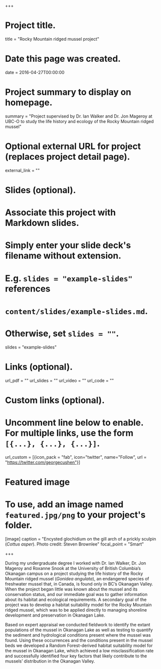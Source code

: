 +++
# Project title.
title = "Rocky Mountain ridged mussel project"

# Date this page was created.
date = 2016-04-27T00:00:00

# Project summary to display on homepage.
summary = "Project supervised by Dr. Ian Walker and Dr. Jon Mageroy at UBC-O to study the life history and ecology of the Rocky Mountain ridged mussel"

# Optional external URL for project (replaces project detail page).
external_link = ""

# Slides (optional).
#   Associate this project with Markdown slides.
#   Simply enter your slide deck's filename without extension.
#   E.g. `slides = "example-slides"` references 
#   `content/slides/example-slides.md`.
#   Otherwise, set `slides = ""`.
slides = "example-slides"

# Links (optional).
url_pdf = ""
url_slides = ""
url_video = ""
url_code = ""

# Custom links (optional).
#   Uncomment line below to enable. For multiple links, use the form `[{...}, {...}, {...}]`.
url_custom = [{icon_pack = "fab", icon="twitter", name="Follow", url = "https://twitter.com/georgecushen"}]

# Featured image
# To use, add an image named `featured.jpg/png` to your project's folder. 

[image]
  caption = "Encysted glochidium on the gill arch of a prickly sculpin (*Cottus asper*). Photo credit: Steven Brownlee"
  focal_point = "Smart"
  
+++

During my undergraduate degree I worked with Dr. Ian Walker, Dr. Jon Mageroy and Roxanne Snook at the University of British Columbia’s Okanagan campus on a project studying the life history of the Rocky Mountain ridged mussel (*Gonidea angulata*), an endangered species of freshwater mussel that, in Canada, is found only in BC’s Okanagan Valley. When the project began little was known about the mussel and its conservation status, and our immediate goal was to gather information about its habitat and ecological requirements. A secondary goal of the project was to develop a habitat suitability model for the Rocky Mountain ridged mussel, which was to be applied directly to managing shoreline development and preservation in Okanagan Lake. 

Based on expert appraisal we conducted fieldwork to identify the extant populations of the mussel in Okanagan Lake as well as testing to quantify the sediment and hydrological conditions present where the mussel was found. Using these occurrences and the conditions present in the mussel beds we developed a Random Forest-derived habitat suitability model for the mussel in Okanagan Lake, which achieved a low misclassification rate and successfully identified four key factors that likely contribute to the mussels’ distribution in the Okanagan Valley. 

